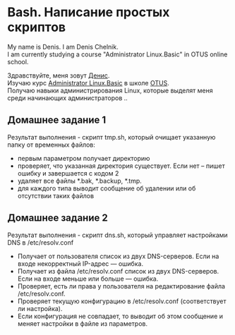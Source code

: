 Bash. Написание простых скриптов
===============

My name is Denis. I am Denis Chelnik.  
I am currently studying a course "Administrator Linux.Basic" in OTUS online school.  

Здравствуйте, меня зовут [Денис](https://github.com/DAChelnik).  
Изучаю курс [Administrator Linux.Basic](https://otus.ru/lessons/linux-basic/) в школе [OTUS](https://otus.ru/ "OTUS онлайн-образование").  
Получаю навыки администрирования Linux, которые выделят меня среди начинающих администраторов ..


Домашнее задание 1
-------------------------------------------------------

Результат выполнения - скрипт tmp.sh, который очищает указанную папку от временных файлов:

-  первым параметром получает директорию
-  проверяет, что указанная директория существует. Если нет – пишет ошибку и завершается с кодом 2
-  удаляет все файлы *.bak, *.backup, *.tmp.
-  для каждого типа выводит сообщение об удалении или об отсутствии таких файлов

Домашнее задание 2
-------------------------------------------------------

Результат выполнения - скрипт dns.sh, который управляет настройками DNS в /etc/resolv.conf
-  Получает от пользователя список из двух DNS-серверов. Если на входе некорректный IP-адрес — ошибка.
-  Получает из файла /etc/resolv.conf список из двух DNS-серверов. Если на входе меньше или больше — ошибка.
-  Проверяет, есть ли права у пользователя на редактирование файла /etc/resolv.conf.
-  Проверяет текущую конфигурацию в /etc/resolv.conf (соответствует ли настройка).
-  Если конфигурация не совпадает, то выводит об этом сообщение и меняет настройки в файле из параметров.

